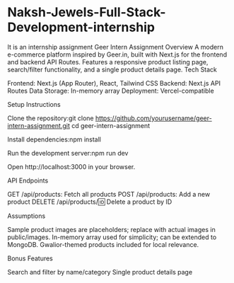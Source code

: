 # Naksh-Jewels-Full-Stack-Development-internship
It is an internship assignment
Geer Intern Assignment
Overview
A modern e-commerce platform inspired by Geer.in, built with Next.js for the frontend and backend API Routes. Features a responsive product listing page, search/filter functionality, and a single product details page.
Tech Stack

Frontend: Next.js (App Router), React, Tailwind CSS
Backend: Next.js API Routes
Data Storage: In-memory array
Deployment: Vercel-compatible

Setup Instructions

Clone the repository:git clone https://github.com/yourusername/geer-intern-assignment.git
cd geer-intern-assignment


Install dependencies:npm install


Run the development server:npm run dev


Open http://localhost:3000 in your browser.

API Endpoints

GET /api/products: Fetch all products
POST /api/products: Add a new product
DELETE /api/products/:id: Delete a product by ID

Assumptions

Sample product images are placeholders; replace with actual images in public/images.
In-memory array used for simplicity; can be extended to MongoDB.
Gwalior-themed products included for local relevance.

Bonus Features

Search and filter by name/category
Single product details page
